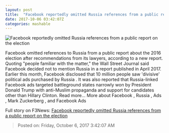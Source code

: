 ```yaml
---
layout: post
title:  "Facebook reportedly omitted Russia references from a public report on the election"
date: 2017-10-06 03:42:07Z
categories: mashable
---
```


![Facebook reportedly omitted Russia references from a public report on the election](https://i.amz.mshcdn.com/Kt96P5pMG4gQsjPvZEN034DZmNA=/1200x630/2017%2F10%2F06%2F26%2Ff27c06a0d1224873b1d1604a580ac9ce.9b4c5.jpg)

Facebook omitted references to Russia from a public report about the 2016 election after recommendations from its lawyers, according to a new report. Quoting "people familiar with the matter," the Wall Street Journal said Facebook decided not to mention Russia in a report published in April 2017. Earlier this month, Facebook disclosed that 10 million people saw 'divisive' political ads purchased by Russia . It was also reported that Russia-linked Facebook ads targeted battleground states narrowly won by President Donald Trump with anti-Muslim propaganda and support for candidates other than Hillary Clinton. Read more... More about Facebook , Russia , Ads , Mark Zuckerberg , and Facebook Ads


Full story on F3News: [Facebook reportedly omitted Russia references from a public report on the election](http://www.f3nws.com/n/k2QvE)

> Posted on: Friday, October 6, 2017 3:42:07 AM
